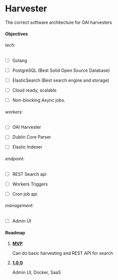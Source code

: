 # Harvester

The correct software architecture for OAI harvesters

#### Objectives

###### tech:

- [ ] Golang

- [ ] PostgreSQL (Best Solid Open Source Database)

- [ ] ElasticSearch (Best search engine and storage)

- [ ] Cloud ready, scalable

- [ ] Non-blocking Async jobs.

###### workers:

- [ ] OAI Harvester

- [ ] Dublin Core Parser

- [ ] Elastic Indexer

###### endpoint:

- [ ] REST Search api

- [ ] Workers Triggers

- [ ] Cron job api

###### management:

- [ ] Admin UI

#### Roadmap

1.  [**MVP**](https://github.com/academic/harvester/milestone/1)
    
    Can do basic harvesting and REST API for search
    
2.  [**1.0.0**](https://github.com/academic/harvester/milestone/2)
    
    Admin UI, Docker, SaaS
